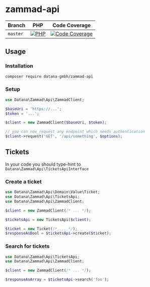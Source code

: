 # zammad-api

| Branch    | PHP                                         | Code Coverage                                        |
|-----------|---------------------------------------------|------------------------------------------------------|
| `master`  | [![PHP][build-status-master-php]][actions]  | [![Code Coverage][coverage-status-master]][codecov]  |

## Usage

### Installation

```bash
composer require datana-gmbh/zammad-api
```

### Setup

```php
use Datana\Zammad\Api\ZammadClient;

$baseUri = 'https://...';
$token = '...';

$client = new ZammadClient($baseUri, $token);

// you can now request any endpoint which needs authentication
$client->request('GET', '/api/something', $options);
```

## Tickets

In your code you should type-hint to `Datana\Zammad\Api\TicketsApiInterface`

### Create a ticket

```php
use Datana\Zammad\Api\Domain\Value\Ticket;
use Datana\Zammad\Api\TicketsApi;
use Datana\Zammad\Api\ZammadClient;

$client = new ZammadClient(/* ... */);

$ticketsApi = new TicketsApi($client);

$ticket = new Ticket(/* ... */);
$responseAsBool = $ticketsApi->create($ticket);
```

### Search for tickets

```php
use Datana\Zammad\Api\TicketsApi;
use Datana\Zammad\Api\ZammadClient;

$client = new ZammadClient(/* ... */);

$responseAsArray = $ticketsApi->search('foo');
```

[build-status-master-php]: https://github.com/datana-gmbh/zammad-api/workflows/PHP/badge.svg?branch=master
[coverage-status-master]: https://codecov.io/gh/datana-gmbh/zammad-api/branch/master/graph/badge.svg

[actions]: https://github.com/datana-gmbh/zammad-api/actions
[codecov]: https://codecov.io/gh/datana-gmbh/zammad-api

